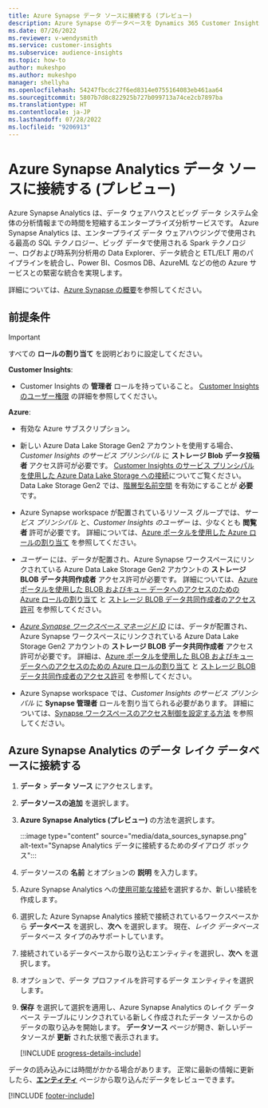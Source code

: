```yaml
---
title: Azure Synapse データ ソースに接続する (プレビュー)
description: Azure Synapse のデータベースを Dynamics 365 Customer Insights のデータ ソースとして使用します。
ms.date: 07/26/2022
ms.reviewer: v-wendysmith
ms.service: customer-insights
ms.subservice: audience-insights
ms.topic: how-to
author: mukeshpo
ms.author: mukeshpo
manager: shellyha
ms.openlocfilehash: 54247fbcdc27f6ed8314e0755164083eb461aa64
ms.sourcegitcommit: 5807b7d8c822925b727b099713a74ce2cb7897ba
ms.translationtype: HT
ms.contentlocale: ja-JP
ms.lasthandoff: 07/28/2022
ms.locfileid: "9206913"
---
```

# <a name="connect-an-azure-synapse-analytics-data-source-preview"></a>Azure Synapse Analytics データ ソースに接続する (プレビュー)

Azure Synapse Analytics は、データ ウェアハウスとビッグ データ システム全体の分析情報までの時間を短縮するエンタープライズ分析サービスです。 Azure Synapse Analytics は、エンタープライズ データ ウェアハウジングで使用される最高の SQL テクノロジー、ビッグ データで使用される Spark テクノロジー、ログおよび時系列分析用の Data Explorer、データ統合と ETL/ELT 用のパイプラインを統合し、Power BI、Cosmos DB、AzureML などの他の Azure サービスとの緊密な統合を実現します。

詳細については、[Azure Synapse の概要](/azure/synapse-analytics/overview-what-is)を参照してください。

## <a name="prerequisites"></a>前提条件

> [!IMPORTANT]
> すべての **ロールの割り当て** を説明どおりに設定してください。  

**Customer Insights**:

* Customer Insights の **管理者** ロールを持っていること。 [Customer Insights のユーザー権限](permissions.md#assign-roles-and-permissions) の詳細を参照してください。

**Azure**:

- 有効な Azure サブスクリプション。

- 新しい Azure Data Lake Storage Gen2 アカウントを使用する場合、*Customer Insights のサービス プリンシパル* に **ストレージ Blob データ投稿者** アクセス許可が必要です。 [Customer Insights のサービス プリンシパルを使用した Azure Data Lake Storage への接続](connect-service-principal.md)についてご覧ください。 Data Lake Storage Gen2 では、[階層型名前空間](/azure/storage/blobs/data-lake-storage-namespace) を有効にすることが **必要** です。

- Azure Synapse workspace が配置されているリソース グループでは、*サービス プリンシパル* と、*Customer Insights のユーザー* は、少なくとも **閲覧者** 許可が必要です。 詳細については、[Azure ポータルを使用した Azure ロールの割り当て](/azure/role-based-access-control/role-assignments-portal) を参照してください。

- *ユーザー* には、データが配置され、Azure Synapse ワークスペースにリンクされている Azure Data Lake Storage Gen2 アカウントの **ストレージ BLOB データ共同作成者** アクセス許可が必要です。 詳細については、[Azure ポータルを使用した BLOB およびキュー データへのアクセスのための Azure ロールの割り当て](/azure/storage/common/storage-auth-aad-rbac-portal) と [ストレージ BLOB データ共同作成者のアクセス許可](/azure/role-based-access-control/built-in-roles#storage-blob-data-contributor) を参照してください。

- *[Azure Synapse ワークスペース マネージド ID](/azure/synapse-analytics/security/synapse-workspace-managed-identity)* には、データが配置され、Azure Synapse ワークスペースにリンクされている Azure Data Lake Storage Gen2 アカウントの **ストレージ BLOB データ共同作成者** アクセス許可が必要です。 詳細は、[Azure ポータルを使用した BLOB およびキュー データへのアクセスのための Azure ロールの割り当て](/azure/storage/common/storage-auth-aad-rbac-portal) と [ストレージ BLOB データ共同作成者のアクセス許可](/azure/role-based-access-control/built-in-roles#storage-blob-data-contributor) を参照してください。

- Azure Synapse workspace では、*Customer Insights のサービス プリンシパル* に **Synapse 管理者** ロールを割り当てられる必要があります。 詳細については、[Synapse ワークスペースのアクセス制御を設定する方法](/azure/synapse-analytics/security/how-to-set-up-access-control) を参照してください。

## <a name="connect-to-the-data-lake-database-in-azure-synapse-analytics"></a>Azure Synapse Analytics のデータ レイク データベースに接続する

1. **データ** > **データ ソース** にアクセスします。

1. **データソースの追加** を選択します。

1. **Azure Synapse Analytics (プレビュー)** の方法を選択します。

   :::image type="content" source="media/data_sources_synapse.png" alt-text="Synapse Analytics データに接続するためのダイアログ ボックス":::
  
1. データソースの **名前** とオプションの **説明** を入力します。

1. Azure Synapse Analytics への[使用可能な接続](connections.md)を選択するか、新しい接続を作成します。

1. 選択した Azure Synapse Analytics 接続で接続されているワークスペースから **データベース** を選択し、**次へ** を選択します。 現在、*レイク データベース* データベース タイプのみサポートしています。

1. 接続されているデータベースから取り込むエンティティを選択し、**次へ** を選択します。

1. オプションで、データ プロファイルを許可するデータ エンティティを選択します。

1. **保存** を選択して選択を適用し、Azure Synapse Analytics のレイク データベース テーブルにリンクされている新しく作成されたデータ ソースからのデータの取り込みを開始します。 **データソース** ページが開き、新しいデータソースが **更新** された状態で表示されます。

   [!INCLUDE [progress-details-include](includes/progress-details-pane.md)]

データの読み込みには時間がかかる場合があります。 正常に最新の情報に更新したら、[**エンティティ**](entities.md) ページから取り込んだデータをレビューできます。

[!INCLUDE [footer-include](includes/footer-banner.md)]
